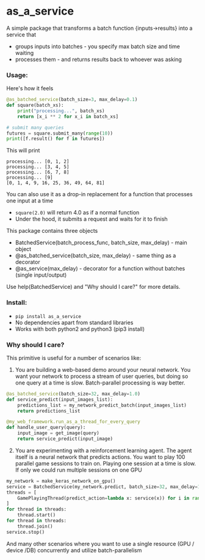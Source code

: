 # as_a_service

A simple package that transforms a batch function {inputs->results} into a service that
- groups inputs into batches - you specify max batch size and time waiting
- processes them - and returns results back to whoever was asking

### Usage:

Here's how it feels
```python
@as_batched_service(batch_size=3, max_delay=0.1)
def square(batch_xs):
    print("processing...", batch_xs)
    return [x_i ** 2 for x_i in batch_xs]

# submit many queries
futures = square.submit_many(range(10))
print([f.result() for f in futures])
```
This will print
```
processing... [0, 1, 2]
processing... [3, 4, 5]
processing... [6, 7, 8]
processing... [9]
[0, 1, 4, 9, 16, 25, 36, 49, 64, 81]
```

You can also use it as a drop-in replacement for a function that processes one input at a time
 * `square(2.0)` will return 4.0 as if a normal function
 * Under the hood, it submits a request and waits for it to finish

This package contains three objects
 - BatchedService(batch_process_func, batch_size, max_delay) - main object
 - @as_batched_service(batch_size, max_delay) - same thing as a decorator
 - @as_service(max_delay) - decorator for a function without batches (single input/output)

Use help(BatchedService) and "Why should I care?" for more details.

### Install:
 *  ```pip install as_a_service```
 *  No dependencies apart from standard libraries
 *  Works with both python2 and python3 (pip3 install)


### Why should I care?

This primitive is useful for a number of scenarios like:
1) You are building a web-based demo around your neural network. You want your network to process
    a stream of user queries, but doing so one query at a time is slow. Batch-parallel processing is way better.

```python
@as_batched_service(batch_size=32, max_delay=1.0)
def service_predict(input_images_list):
    predictions_list = my_network_predict_batch(input_images_list)
    return predictions_list

@my_web_framework.run_as_a_thread_for_every_query
def handle_user_query(query):
    input_image = get_image(query)
    return service_predict(input_image)
```

2) You are experimenting with a reinforcement learning agent. The agent itself is a neural network
    that predicts actions. You want to play 100 parallel game sessions to train on.
    Playing one session at a time is slow. If only we could run multiple sessions on one GPU

```python
my_network = make_keras_network_on_gpu()
service = BatchedService(my_network.predict, batch_size=32, max_delay=1.0)
threads = [
    GamePlayingThread(predict_action=lambda x: service(x)) for i in range(100)
]
for thread in threads:
    thread.start()
for thread in threads:
    thread.join()
service.stop()
```

And many other scenarios where you want to use a single resource
(GPU / device /DB) concurrently and utilize batch-parallelism
